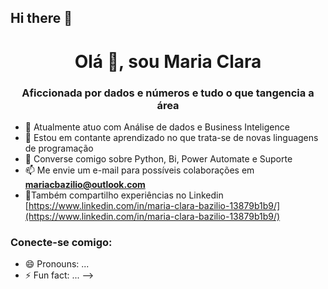 ## Hi there 👋



<h1 align="center">Olá 👋, sou Maria Clara</h1>
<h3 align="center">Aficcionada por dados e números e tudo o que tangencia a área</h3>

- 🔭 Atualmente atuo com Análise de dados e Business Inteligence
- 🌱 Estou em contante aprendizado no que trata-se de novas linguagens de programação
- 💬 Converse comigo sobre Python, Bi, Power Automate e Suporte
- 📫 Me envie um e-mail para possíveis colaborações em **mariacbazilio@outlook.com**
- 👯Também compartilho experiências no Linkedin [https://www.linkedin.com/in/maria-clara-bazilio-13879b1b9/](https://www.linkedin.com/in/maria-clara-bazilio-13879b1b9/)


<h3 align="left">Conecte-se comigo:</h3>
<p align="left">
</p>


- 😄 Pronouns: ...
- ⚡ Fun fact: ...
-->
